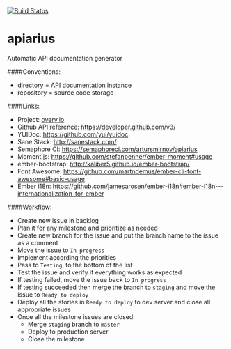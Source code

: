 [![Build Status](https://semaphoreci.com/api/v1/projects/4181fa93-c552-4fe9-bb94-ea7ab2fe1894/605934/shields_badge.svg)](https://semaphoreci.com/artursmirnov/apiarius)

# apiarius
Automatic API documentation generator

####Conventions:
* directory = API documentation instance
* repository = source code storage

####Links:
* Project: [overv.io](https://overv.io/workspace/artursmirnov/zany-herd/board/)
* Github API reference: https://developer.github.com/v3/
* YUIDoc: https://github.com/yui/yuidoc
* Sane Stack: http://sanestack.com/
* Semaphore CI: https://semaphoreci.com/artursmirnov/apiarius
* Moment.js: https://github.com/stefanpenner/ember-moment#usage
* ember-bootstrap: http://kaliber5.github.io/ember-bootstrap/
* Font Awesome: https://github.com/martndemus/ember-cli-font-awesome#basic-usage
* Ember i18n: https://github.com/jamesarosen/ember-i18n#ember-i18n---internationalization-for-ember


####Workflow:
* Create new issue in backlog
* Plan it for any milestone and prioritize as needed
* Create new branch for the issue and put the branch name to the issue as a comment
* Move the issue to `In progress`
* Implement according the priorities
* Pass to `Testing`, to the bottom of the list
* Test the issue and verify if everything works as expected
* If testing failed, move the issue back to `In progress`
* If testing succeeded then merge the branch to `staging` and move the issue to `Ready to deploy`
* Deploy all the stories in `Ready to deploy` to dev server and close all appropriate issues
* Once all the milestone issues are closed:
  * Merge `staging` branch to `master` 
  * Deploy to production server
  * Close the milestone

